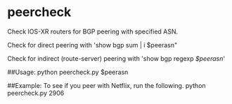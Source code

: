 # peercheck

Check IOS-XR routers for BGP peering with specified ASN.

Check for direct peering with 'show bgp sum | i $peerasn"

Check for indirect (route-server) peering with 'show bgp regexp _$peerasn_'

##Usage:
python peercheck.py $peerasn

##Example:
To see if you peer with Netflix, run the following.
python peercheck.py 2906
